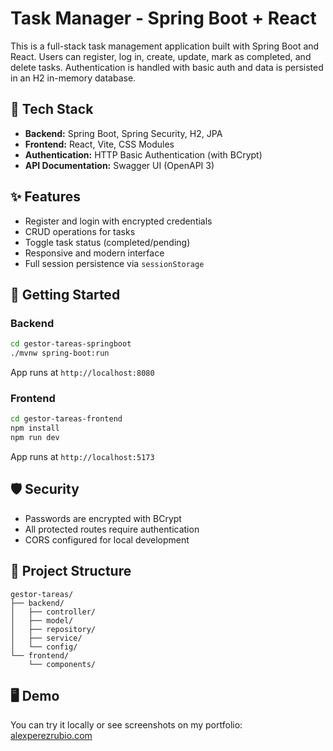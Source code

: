 # Task Manager - Spring Boot + React

This is a full-stack task management application built with Spring Boot and React. Users can register, log in, create, update, mark as completed, and delete tasks. Authentication is handled with basic auth and data is persisted in an H2 in-memory database.

## 🔧 Tech Stack

- **Backend:** Spring Boot, Spring Security, H2, JPA
- **Frontend:** React, Vite, CSS Modules
- **Authentication:** HTTP Basic Authentication (with BCrypt)
- **API Documentation:** Swagger UI (OpenAPI 3)

## ✨ Features

- Register and login with encrypted credentials
- CRUD operations for tasks
- Toggle task status (completed/pending)
- Responsive and modern interface
- Full session persistence via `sessionStorage`

## 🚀 Getting Started

### Backend

```bash
cd gestor-tareas-springboot
./mvnw spring-boot:run
```

App runs at `http://localhost:8080`

### Frontend

```bash
cd gestor-tareas-frontend
npm install
npm run dev
```

App runs at `http://localhost:5173`

## 🛡️ Security

- Passwords are encrypted with BCrypt
- All protected routes require authentication
- CORS configured for local development

## 📁 Project Structure

```
gestor-tareas/
├── backend/
│   ├── controller/
│   ├── model/
│   ├── repository/
│   ├── service/
│   └── config/
└── frontend/
    └── components/
```

## 🖥️ Demo

You can try it locally or see screenshots on my portfolio: [alexperezrubio.com](https://alexperezrubio.com)
